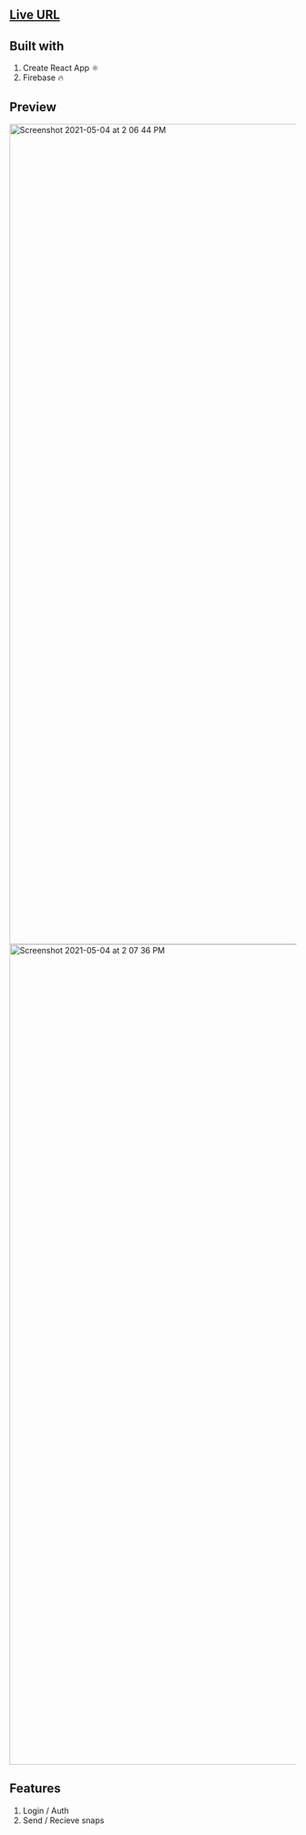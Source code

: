 ## [Live URL](https://snapchat-clone-c8f9b.web.app/)

## Built with
1. Create React App ⚛️
2. Firebase 🔥

## Preview
<img width="1440" alt="Screenshot 2021-05-04 at 2 06 44 PM" src="https://user-images.githubusercontent.com/50735025/116978914-f7350c00-ace1-11eb-97ca-c7f5fadaba52.png">
<img width="1440" alt="Screenshot 2021-05-04 at 2 07 36 PM" src="https://user-images.githubusercontent.com/50735025/116979011-16cc3480-ace2-11eb-82ff-73667c58ef1c.png">

## Features
1. Login / Auth
2. Send / Recieve snaps
